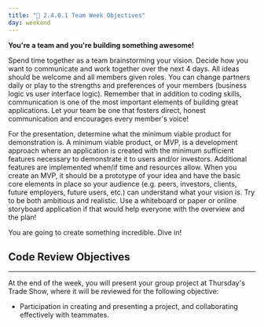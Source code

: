 ```yaml
---
title: "📓 2.4.0.1 Team Week Objectives"
day: weekend
---
```


**You're a team and you're building something awesome!**

Spend time together as a team brainstorming your vision. Decide how you want to communicate and work together over the next 4 days. All ideas should be welcome and all members given roles. You can change partners daily or play to the strengths and preferences of your members (business logic vs user interface logic). Remember that in addition to coding skills, communication is one of the most important elements of building great applications. Let your team be one that fosters direct, honest communication and encourages every member's voice!

For the presentation, determine what the minimum viable product for demonstration is. A minimum viable product, or MVP, is a development approach where an application is created with the minimum sufficient features necessary to demonstrate it to users and/or investors. Additional features are implemented when/if time and resources allow. When you create an MVP, it should be a prototype of your idea and have the basic core elements in place so your audience (e.g. peers, investors, clients, future employers, future users, etc.) can understand what your vision is. Try to be both ambitious and realistic. Use a whiteboard or paper or online storyboard application if that would help everyone with the overview and the plan!

You are going to create something incredible. Dive in! 

## Code Review Objectives
---

At the end of the week, you will present your group project at Thursday's Trade Show, where it will be reviewed for the following objective:

* Participation in creating and presenting a project, and collaborating effectively with teammates.
